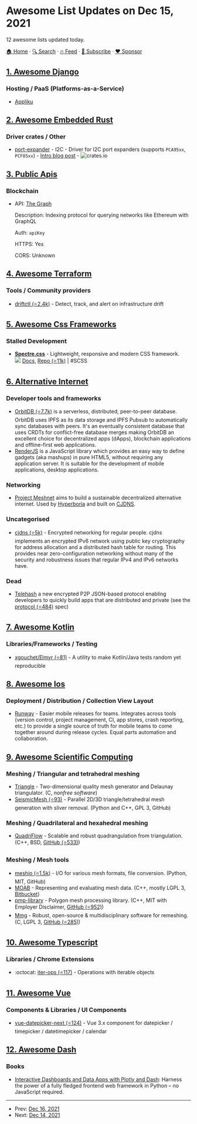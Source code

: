 # Awesome List Updates on Dec 15, 2021

12 awesome lists updated today.

[🏠 Home](/README.md) · [🔍 Search](https://www.trackawesomelist.com/search/) · [🔥 Feed](https://www.trackawesomelist.com/rss.xml) · [📮 Subscribe](https://trackawesomelist.us17.list-manage.com/subscribe?u=d2f0117aa829c83a63ec63c2f&id=36a103854c) · [❤️  Sponsor](https://github.com/sponsors/theowenyoung)



## [1. Awesome Django](/content/wsvincent/awesome-django/README.md)

### Hosting / PaaS (Platforms-as-a-Service)

*   [Appliku](https://appliku.com)

## [2. Awesome Embedded Rust](/content/rust-embedded/awesome-embedded-rust/README.md)

### Driver crates / Other

*   [port-expander](https://crates.io/crates/port-expander) - I2C - Driver for I2C port expanders (supports `PCA95xx`, `PCF85xx`) - [Intro blog post](https://blog.rahix.de/port-expander/) - ![crates.io](https://img.shields.io/crates/v/port-expander.svg)

## [3. Public Apis](/content/public-apis/public-apis/README.md)

### Blockchain

- API: [The Graph](https://thegraph.com)

  Description: Indexing protocol for querying networks like Ethereum with GraphQL

  Auth: `apiKey`

  HTTPS: Yes

  CORS: Unknown



## [4. Awesome Terraform](/content/shuaibiyy/awesome-terraform/README.md)

### Tools / Community providers

*   [driftctl (⭐2.4k)](https://github.com/snyk/driftctl) - Detect, track, and alert on infrastructure drift

## [5. Awesome Css Frameworks](/content/troxler/awesome-css-frameworks/README.md)

### Stalled Development

*   [**Spectre.css**](https://picturepan2.github.io/spectre/) - Lightweight, responsive and modern CSS framework.\
    ![](https://img.shields.io/github/stars/picturepan2/spectre.svg?style=social\&label=Star)
    [Docs](https://picturepan2.github.io/spectre/getting-started.html),
    [Repo (⭐11k)](https://github.com/picturepan2/spectre)
    \| #SCSS

## [6. Alternative Internet](/content/redecentralize/alternative-internet/README.md)

### Developer tools and frameworks

*   [OrbitDB (⭐7.7k)](https://github.com/orbitdb/orbit-db) is a serverless, distributed, peer-to-peer database. OrbitDB uses IPFS as its data storage and IPFS Pubsub to automatically sync databases with peers. It's an eventually consistent database that uses CRDTs for conflict-free database merges making OrbitDB an excellent choice for decentralized apps (dApps), blockchain applications and offline-first web applications.
*   [RenderJS](http://www.renderjs.org) is a JavaScript library which provides an easy way to define gadgets (aka mashups) in pure HTML5, without requiring any application server. It is suitable for the development of mobile applications, desktop applications.

### Networking

*   [Project Meshnet](https://projectmeshnet.org/) aims to build a sustainable decentralized alternative internet. Used by [Hyperboria](http://hyperboria.net/) and built on [CJDNS](http://cjdns.info/).

### Uncategorised

*   [cjdns (⭐5k)](https://github.com/cjdelisle/cjdns) - Encrypted networking for regular people. cjdns implements an encrypted IPv6 network using public key cryptography for address allocation and a distributed hash table for routing. This provides near zero-configuration networking without many of the security and robustness issues that regular IPv4 and IPv6 networks have.

### Dead

*   [Telehash](http://telehash.org/) a new encrypted P2P JSON-based protocol enabling developers to quickly build apps that are distributed and private (see the [protocol (⭐484)](https://github.com/telehash/telehash.org/blob/master/protocol.md) spec)

## [7. Awesome Kotlin](/content/KotlinBy/awesome-kotlin/README.md)

### Libraries/Frameworks / Testing

*   [xgouchet/Elmyr (⭐81)](https://github.com/xgouchet/Elmyr) - A utility to make Kotlin/Java tests random yet reproducible

## [8. Awesome Ios](/content/vsouza/awesome-ios/README.md)

### Deployment / Distribution / Collection View Layout

*   [Runway](https://runway.team) - Easier mobile releases for teams. Integrates across tools (version control, project management, CI, app stores, crash reporting, etc.) to provide a single source of truth for mobile teams to come together around during release cycles. Equal parts automation and collaboration.

## [9. Awesome Scientific Computing](/content/nschloe/awesome-scientific-computing/README.md)

### Meshing / Triangular and tetrahedral meshing

*   [Triangle](https://www.cs.cmu.edu/~quake/triangle.html) - Two-dimensional quality mesh generator and Delaunay triangulator.
    (C, *nonfree software*)
*   [SeismicMesh (⭐93)](https://github.com/krober10nd/SeismicMesh) - Parallel 2D/3D triangle/tetrahedral mesh generation with sliver removal.
    (Python and C++, GPL 3, GitHub)

### Meshing / Quadrilateral and hexahedral meshing

*   [QuadriFlow](https://stanford.edu/~jingweih/papers/quadriflow/) - Scalable and robust quadrangulation from triangulation.
    (C++, BSD, [GitHub (⭐533)](https://github.com/hjwdzh/QuadriFlow))

### Meshing / Mesh tools

*   [meshio (⭐1.5k)](https://github.com/nschloe/meshio) - I/O for various mesh formats, file conversion.
    (Python, MIT, GitHub)
*   [MOAB](https://sigma.mcs.anl.gov/moab-library/) - Representing and evaluating mesh data.
    (C++, mostly LGPL 3, [Bitbucket](https://bitbucket.org/fathomteam/moab/))
*   [pmp-library](https://www.pmp-library.org/) - Polygon mesh processing library.
    (C++, MIT with Employer Disclaimer, [GitHub (⭐952)](https://github.com/pmp-library/pmp-library/))
*   [Mmg](https://www.mmgtools.org/) - Robust, open-source & multidisciplinary software for remeshing.
    (C, LGPL 3, [GitHub (⭐285)](https://github.com/MmgTools/mmg))

## [10. Awesome Typescript](/content/dzharii/awesome-typescript/README.md)

### Libraries / Chrome Extensions

*   :octocat: [iter-ops (⭐117)](https://github.com/vitaly-t/iter-ops) - Operations with iterable objects

## [11. Awesome Vue](/content/vuejs/awesome-vue/README.md)

### Components & Libraries / UI Components

*   [vue-datepicker-next (⭐124)](https://github.com/mengxiong10/vue-datepicker-next) - Vue 3.x component for datepicker / timepicker / datetimepicker / calendar

## [12. Awesome Dash](/content/ucg8j/awesome-dash/README.md)

### Books

*   [Interactive Dashboards and Data Apps with Plotly and Dash](https://www.amazon.com/Interactive-Dashboards-Data-Apps-Plotly-ebook/dp/B08XMW45VY): Harness the power of a fully fledged frontend web framework in Python – no JavaScript required.

---

- Prev: [Dec 16, 2021](/content/2021/12/16/README.md)
- Next: [Dec 14, 2021](/content/2021/12/14/README.md)